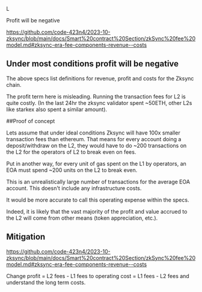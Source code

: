 L

Profit will be negative

https://github.com/code-423n4/2023-10-zksync/blob/main/docs/Smart%20contract%20Section/zkSync%20fee%20model.md#zksync-era-fee-components-revenue--costs

## Under most conditions profit will be negative

The above specs list definitions for revenue, profit and costs for the Zksync chain.

The profit term here is misleading. Running the transaction fees for L2 is quite costly. (In the last 24hr the zksync validator spent ~50ETH, other L2s like starkex also spent a similar amount). 

##Proof of concept

Lets assume that under ideal conditions Zksync will have 100x smaller transaction fees than ethereum. That means for every account doing a deposit/withdraw on the L2, they would have to do ~200 transactions on the L2 for the operators of L2 to break even on fees. 

Put in another way, for every unit of gas spent on the L1 by operators, an EOA must spend ~200 units on the L2 to break even.

This is an unrealistically large number of transactions for the average EOA account. This doesn't include any infrastructure costs.

It would be more accurate to call this operating expense within the specs.

Indeed, it is likely that the vast majority of the profit and value accrued to the L2 will come from other means (token appreciation, etc.).

## Mitigation

https://github.com/code-423n4/2023-10-zksync/blob/main/docs/Smart%20contract%20Section/zkSync%20fee%20model.md#zksync-era-fee-components-revenue--costs

Change profit = L2 fees - L1 fees to operating cost = L1 fees - L2 fees and understand the long term costs.

